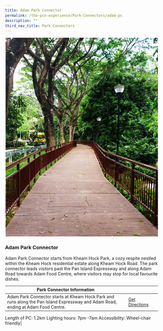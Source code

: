 ```yaml
---
title: Adam Park Connector
permalink: /the-pcn-experience/Park-Connectors/adam-pc
description: ""
third_nav_title: Park Connectors
---
```

![](/images/Adam%20PC%201.png)


### Adam Park Connector

Adam Park Connector starts from Kheam Hock Park, a cozy respite nestled within the Kheam Hock residential estate along Kheam Hock Road. The park connector leads visitors past the Pan Island Expressway and along Adam Road towards Adam Food Centre, where visitors may stop for local favourite dishes.



| Park Connector Information | ||
| -------- | -------- | -------- |
| Adam Park Connector starts at Kheam Hock Park and runs along the Pan Island Expressway and Adam Road, ending at Adam Food Centre.    | [Get Directions](https://www.onemap.gov.sg/main/v2/?lat=1.3304767146805&lng=103.81922055049928) |
Length of PC: 1.2km
Lighting hours: 7pm -7am
Accessibility: Wheel-chair friendly|